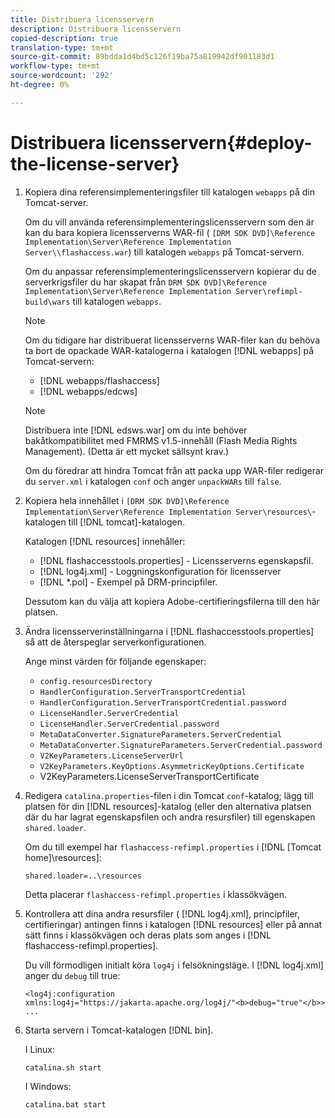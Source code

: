 ```yaml
---
title: Distribuera licensservern
description: Distribuera licensservern
copied-description: true
translation-type: tm+mt
source-git-commit: 89bdda1d4bd5c126f19ba75a819942df901183d1
workflow-type: tm+mt
source-wordcount: '292'
ht-degree: 0%

---
```



# Distribuera licensservern{#deploy-the-license-server}

1. Kopiera dina referensimplementeringsfiler till katalogen `webapps` på din Tomcat-server.

   Om du vill använda referensimplementeringslicensservern som den är kan du bara kopiera licensserverns WAR-fil ( `[DRM SDK DVD]\Reference Implementation\Server\Reference Implementation Server\\flashaccess.war`) till katalogen `webapps` på Tomcat-servern.

   Om du anpassar referensimplementeringslicensservern kopierar du de serverkrigsfiler du har skapat från `DRM SDK DVD]\Reference Implementation\Server\Reference Implementation Server\refimpl-build\wars` till katalogen `webapps`.

   >[!NOTE]
   >
   >Om du tidigare har distribuerat licensserverns WAR-filer kan du behöva ta bort de opackade WAR-katalogerna i katalogen [!DNL webapps] på Tomcat-servern:
   >
   >* [!DNL webapps/flashaccess]
   >* [!DNL webapps/edcws]


   >[!NOTE]
   >
   >Distribuera inte [!DNL edsws.war] om du inte behöver bakåtkompatibilitet med FMRMS v1.5-innehåll (Flash Media Rights Management). (Detta är ett mycket sällsynt krav.)
   >
   >Om du föredrar att hindra Tomcat från att packa upp WAR-filer redigerar du `server.xml` i katalogen `conf` och anger `unpackWARs` till `false`.

1. Kopiera hela innehållet i `[DRM SDK DVD]\Reference Implementation\Server\Reference Implementation Server\resources\`-katalogen till [!DNL tomcat]-katalogen.

   Katalogen [!DNL resources] innehåller:

   * [!DNL flashaccesstools.properties] - Licensserverns egenskapsfil.
   * [!DNL log4j.xml] - Loggningskonfiguration för licensserver
   * [!DNL *.pol] - Exempel på DRM-principfiler.

   Dessutom kan du välja att kopiera Adobe-certifieringsfilerna till den här platsen.

1. Ändra licensserverinställningarna i [!DNL flashaccesstools.properties] så att de återspeglar serverkonfigurationen.

   Ange minst värden för följande egenskaper:

   * `config.resourcesDirectory`
   * `HandlerConfiguration.ServerTransportCredential`
   * `HandlerConfiguration.ServerTransportCredential.password`
   * `LicenseHandler.ServerCredential`
   * `LicenseHandler.ServerCredential.password`
   * `MetaDataConverter.SignatureParameters.ServerCredential`
   * `MetaDataConverter.SignatureParameters.ServerCredential.password`
   * `V2KeyParameters.LicenseServerUrl`
   * `V2KeyParameters.KeyOptions.AsymmetricKeyOptions.Certificate`
   * V2KeyParameters.LicenseServerTransportCertificate

1. Redigera `catalina.properties`-filen i din Tomcat `conf`-katalog; lägg till platsen för din [!DNL resources]-katalog (eller den alternativa platsen där du har lagrat egenskapsfilen och andra resursfiler) till egenskapen `shared.loader`.

   Om du till exempel har `flashaccess-refimpl.properties` i [!DNL [Tomcat home]\resources\]:

   ```
   shared.loader=..\resources
   ```

   Detta placerar `flashaccess-refimpl.properties` i klassökvägen.
1. Kontrollera att dina andra resursfiler ( [!DNL log4j.xml], principfiler, certifieringar) antingen finns i katalogen [!DNL resources] eller på annat sätt finns i klassökvägen och deras plats som anges i [!DNL flashaccess-refimpl.properties].

   Du vill förmodligen initialt köra `log4j` i felsökningsläge. I [!DNL log4j.xml] anger du `debug` till true:

   ```
   <log4j:configuration xmlns:log4j="https://jakarta.apache.org/log4j/"<b>debug="true"</b>>
   ...
   ```

1. Starta servern i Tomcat-katalogen [!DNL bin].

   I Linux:

   ```
   catalina.sh start
   ```

   I Windows:

   ```
   catalina.bat start
   ```
